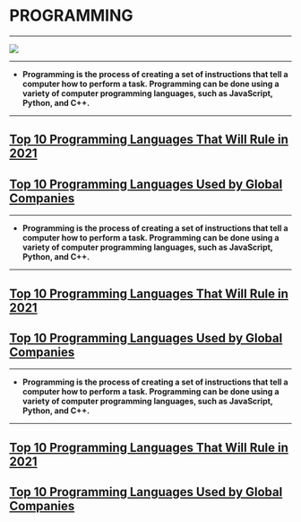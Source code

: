 


# PROGRAMMING
-------
![](https://qph.fs.quoracdn.net/main-qimg-1ef44d2dc712d65b8a25c7d1033b66d4)

-------
- <strong>Programming is the process of creating a set of instructions that tell a computer how to perform a task. Programming can be done using a variety of computer programming languages, such as JavaScript, Python, and C++.</strong>

-----
[Top 10 Programming Languages That Will Rule in 2021](https://www.geeksforgeeks.org/top-10-programming-languages-that-will-rule-in-2021/)
-----

[Top 10 Programming Languages Used by Global Companies](https://flyaps.com/blog/top-10-coding-languages-used-by-global-companies/)
-----

-------
- <strong>Programming is the process of creating a set of instructions that tell a computer how to perform a task. Programming can be done using a variety of computer programming languages, such as JavaScript, Python, and C++.</strong>

-----
[Top 10 Programming Languages That Will Rule in 2021](https://www.geeksforgeeks.org/top-10-programming-languages-that-will-rule-in-2021/)
-----

[Top 10 Programming Languages Used by Global Companies](https://flyaps.com/blog/top-10-coding-languages-used-by-global-companies/)
-----

-------
- <strong>Programming is the process of creating a set of instructions that tell a computer how to perform a task. Programming can be done using a variety of computer programming languages, such as JavaScript, Python, and C++.</strong>

-----
[Top 10 Programming Languages That Will Rule in 2021](https://www.geeksforgeeks.org/top-10-programming-languages-that-will-rule-in-2021/)
-----

[Top 10 Programming Languages Used by Global Companies](https://flyaps.com/blog/top-10-coding-languages-used-by-global-companies/)
-----

